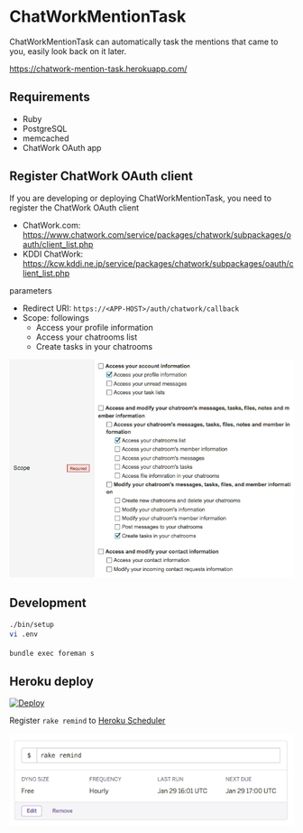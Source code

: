 # ChatWorkMentionTask
ChatWorkMentionTask can automatically task the mentions that came to you, easily look back on it later.

https://chatwork-mention-task.herokuapp.com/

## Requirements
* Ruby
* PostgreSQL
* memcached
* ChatWork OAuth app

## Register ChatWork OAuth client
If you are developing or deploying ChatWorkMentionTask, you need to register the ChatWork OAuth client

* ChatWork.com: https://www.chatwork.com/service/packages/chatwork/subpackages/oauth/client_list.php
* KDDI ChatWork: https://kcw.kddi.ne.jp/service/packages/chatwork/subpackages/oauth/client_list.php

parameters

* Redirect URI: `https://<APP-HOST>/auth/chatwork/callback`
* Scope: followings
  * Access your profile information
  * Access your chatrooms list
  * Create tasks in your chatrooms

![OAurh client scope](img/oauth_client_scope.png)

## Development
```bash
./bin/setup
vi .env

bundle exec foreman s
```

## Heroku deploy
[![Deploy](https://www.herokucdn.com/deploy/button.png)](https://heroku.com/deploy?template=https://github.com/sue445/chatwork_mention_task)

Register `rake remind` to [Heroku Scheduler](https://addons.heroku.com/scheduler)

![Heroku Scheduler](img/heroku_scheduler.png)
